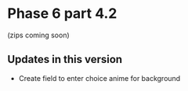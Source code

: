 # Phase 6 part 4.2
(zips coming soon)

## **Updates in this version**
- Create field to enter choice anime for background